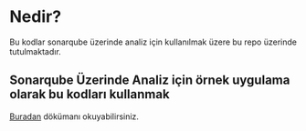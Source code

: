 # Nedir?

Bu kodlar sonarqube üzerinde analiz için kullanılmak üzere bu repo üzerinde tutulmaktadır.

## Sonarqube Üzerinde Analiz için örnek uygulama olarak bu kodları kullanmak

[Buradan](https://wiki.secops.com.tr/tr/genel/sonarqube-asp-net-analizi) dökümanı okuyabilirsiniz.


